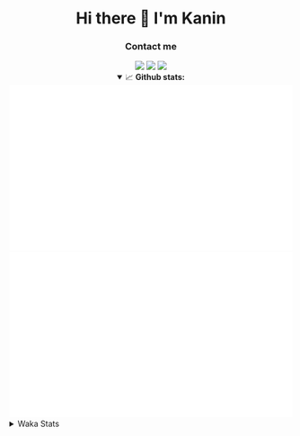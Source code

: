 <div align="center">
 <h1>Hi there 👋 I'm Kanin</h1>
 <h3>Contact me</h3>
 <a href="mailto:im@kanin.dev"><img src="https://img.shields.io/badge/gmail-%23D14836.svg?&style=for-the-badge&logo=gmail&logoColor=white"/></a>
 <a href="https://twitter.com/KaninDev"><img src="https://img.shields.io/badge/twitter-%231DA1F2.svg?&style=for-the-badge&logo=twitter&logoColor=white"/></a>
 <a href="https://www.linkedin.com/in/KaninDev"><img src="https://img.shields.io/badge/linkedin-%230077B5.svg?&style=for-the-badge&logo=linkedin&logoColor=white"/></a>
<details open>
  <summary>📈 <b>Github stats:</b></summary>
  <img src="https://github.com/Kanin/Kanin/blob/master/scripts/GitHubStats/generated/overview.svg"/>
  <img src="https://github.com/Kanin/Kanin/blob/master/scripts/GitHubStats/generated/languages.svg"/>
</details>
</div>

<details>
 <summary>Waka Stats</summary>

<!--START_SECTION:waka-->
![Profile Views](http://img.shields.io/badge/Profile%20Views-16-blue)

![Lines of code](https://img.shields.io/badge/From%20Hello%20World%20I%27ve%20Written-30446%20lines%20of%20code-blue)

**🐱 My Github Data** 

> 🏆 271 Contributions in the Year 2021
 > 
> 📦 36.8 kB Used in Github's Storage 
 > 
> 🚫 Not Opted to Hire
 > 
> 📜 11 Public Repositories 
 > 
> 🔑 5 Private Repositories  
 > 
**I'm an Early 🐤** 

```text
🌞 Morning    99 commits     ████░░░░░░░░░░░░░░░░░░░░░   17.04% 
🌆 Daytime    217 commits    █████████░░░░░░░░░░░░░░░░   37.35% 
🌃 Evening    137 commits    ██████░░░░░░░░░░░░░░░░░░░   23.58% 
🌙 Night      128 commits    █████░░░░░░░░░░░░░░░░░░░░   22.03%

```
📅 **I'm Most Productive on Monday** 

```text
Monday       110 commits    ████░░░░░░░░░░░░░░░░░░░░░   18.93% 
Tuesday      86 commits     ███░░░░░░░░░░░░░░░░░░░░░░   14.8% 
Wednesday    91 commits     ████░░░░░░░░░░░░░░░░░░░░░   15.66% 
Thursday     86 commits     ███░░░░░░░░░░░░░░░░░░░░░░   14.8% 
Friday       53 commits     ██░░░░░░░░░░░░░░░░░░░░░░░   9.12% 
Saturday     54 commits     ██░░░░░░░░░░░░░░░░░░░░░░░   9.29% 
Sunday       101 commits    ████░░░░░░░░░░░░░░░░░░░░░   17.38%

```


📊 **This Week I Spent My Time On** 

```text
⌚︎ Time Zone: America/New_York

💬 Programming Languages: 
Python                   6 hrs 51 mins       ████████████████████░░░░░   83.04% 
SCSS                     22 mins             █░░░░░░░░░░░░░░░░░░░░░░░░   4.54% 
virtualenv               16 mins             ░░░░░░░░░░░░░░░░░░░░░░░░░   3.35% 
YAML                     12 mins             ░░░░░░░░░░░░░░░░░░░░░░░░░   2.47% 
JSON                     12 mins             ░░░░░░░░░░░░░░░░░░░░░░░░░   2.44%

🔥 Editors: 
PyCharm                  7 hrs 35 mins       ███████████████████████░░   92.04% 
IntelliJ                 39 mins             ██░░░░░░░░░░░░░░░░░░░░░░░   7.96%

🐱‍💻 Projects: 
TomsBot                  6 hrs 17 mins       ███████████████████░░░░░░   76.28% 
Naila.py                 1 hr 16 mins        ███░░░░░░░░░░░░░░░░░░░░░░   15.44% 
Kanin                    22 mins             █░░░░░░░░░░░░░░░░░░░░░░░░   4.54% 
Discord-chat-replica     16 mins             ░░░░░░░░░░░░░░░░░░░░░░░░░   3.42% 
CGLS                     1 min               ░░░░░░░░░░░░░░░░░░░░░░░░░   0.32%

💻 Operating System: 
Linux                    8 hrs 15 mins       █████████████████████████   100.0%

```

**I Mostly Code in Python** 

```text
Python                   21 repos            ███████████████████░░░░░░   77.78% 
JavaScript               3 repos             ██░░░░░░░░░░░░░░░░░░░░░░░   11.11% 
Kotlin                   1 repo              █░░░░░░░░░░░░░░░░░░░░░░░░   3.7% 
HTML                     1 repo              █░░░░░░░░░░░░░░░░░░░░░░░░   3.7% 
Java                     1 repo              █░░░░░░░░░░░░░░░░░░░░░░░░   3.7%

```


**Timeline**

![Chart not found](https://raw.githubusercontent.com/Kanin/Kanin/master/charts/bar_graph.png) 


 Last Updated on 16/07/2021
<!--END_SECTION:waka-->
</details>

